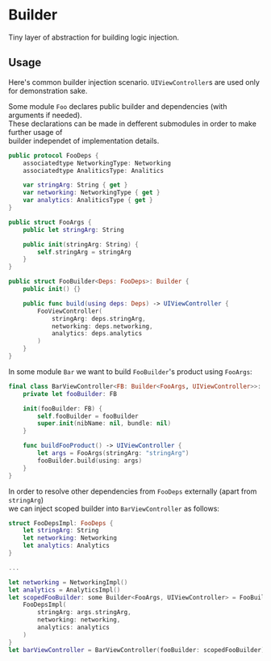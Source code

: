 # Builder

Tiny layer of abstraction for building logic injection.

## Usage

Here's common builder injection scenario. `UIViewController`s are used only for demonstration sake.

Some module `Foo` declares public builder and dependencies (with arguments if needed).  
These declarations can be made in defferent submodules in order to make further usage of  
builder independet of implementation details.

```swift
public protocol FooDeps {
    associatedtype NetworkingType: Networking
    associatedtype AnaliticsType: Analitics

    var stringArg: String { get }
    var networking: NetworkingType { get }
    var analytics: AnaliticsType { get }
}

public struct FooArgs {
    public let stringArg: String

    public init(stringArg: String) {
        self.stringArg = stringArg
    }
}
```

```swift
public struct FooBuilder<Deps: FooDeps>: Builder {
    public init() {}

    public func build(using deps: Deps) -> UIViewController {
        FooViewController(
            stringArg: deps.stringArg,
            networking: deps.networking,
            analytics: deps.analytics
        )
    }
}
```

In some module `Bar` we want to build `FooBuilder`'s product using `FooArgs`:

```swift
final class BarViewController<FB: Builder<FooArgs, UIViewController>>: UIViewController {
    private let fooBuilder: FB

    init(fooBuilder: FB) {
        self.fooBuilder = fooBuilder
        super.init(nibName: nil, bundle: nil)
    }

    func buildFooProduct() -> UIViewController {
        let args = FooArgs(stringArg: "stringArg")
        fooBuilder.build(using: args)
    }
}
```

In order to resolve other dependencies from `FooDeps` externally (apart from `stringArg`)  
we can inject scoped builder into `BarViewController` as follows:

```swift
struct FooDepsImpl: FooDeps {
    let stringArg: String
    let networking: Networking
    let analytics: Analytics
}

...

let networking = NetworkingImpl()
let analytics = AnalyticsImpl()
let scopedFooBuilder: some Builder<FooArgs, UIViewController> = FooBuilder().scoped { args in
    FooDepsImpl(
        stringArg: args.stringArg,
        networking: networking,
        analytics: analytics
    )
}
let barViewController = BarViewController(fooBuilder: scopedFooBuilder)
```
